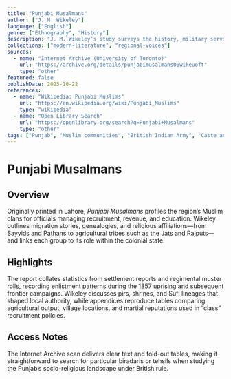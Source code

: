 ```yaml
---
title: "Punjabi Musalmans"
author: ["J. M. Wikeley"]
language: ["English"]
genre: ["Ethnography", "History"]
description: "J. M. Wikeley’s study surveys the history, military service, and social organisation of Punjab’s Muslim communities, compiling colonial census data and regimental records for administrators and recruiters."
collections: ["modern-literature", "regional-voices"]
sources:
  - name: "Internet Archive (University of Toronto)"
    url: "https://archive.org/details/punjabimusalmans00wikeuoft"
    type: "other"
featured: false
publishDate: 2025-10-22
references:
  - name: "Wikipedia: Punjabi Muslims"
    url: "https://en.wikipedia.org/wiki/Punjabi_Muslims"
    type: "wikipedia"
  - name: "Open Library Search"
    url: "https://openlibrary.org/search?q=Punjabi+Musalmans"
    type: "other"
tags: ["Punjab", "Muslim communities", "British Indian Army", "Caste and tribes", "Colonial ethnography"]
---
```


# Punjabi Musalmans

## Overview
Originally printed in Lahore, *Punjabi Musalmans* profiles the region’s Muslim clans for officials managing recruitment, revenue, and education. Wikeley outlines migration stories, genealogies, and religious affiliations—from Sayyids and Pathans to agricultural tribes such as the Jats and Rajputs—and links each group to its role within the colonial state.

## Highlights
The report collates statistics from settlement reports and regimental muster rolls, recording enlistment patterns during the 1857 uprising and subsequent frontier campaigns. Wikeley discusses pirs, shrines, and Sufi lineages that shaped local authority, while appendices reproduce tables comparing agricultural output, village locations, and martial reputations used in “class” recruitment policies.

## Access Notes
The Internet Archive scan delivers clear text and fold-out tables, making it straightforward to search for particular biradaris or tehsils when studying the Punjab’s socio-religious landscape under British rule.
